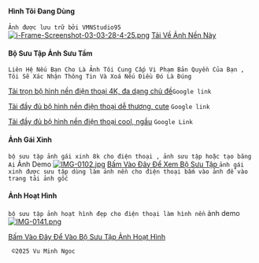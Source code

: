 #### Hình Tôi Đang Dùng
`Ảnh được lưu trữ bởi VMNStudio95`
[![i-Frame-Screenshot-03-03-28-4-25.png](https://i.postimg.cc/1tkykgSP/i-Frame-Screenshot-03-03-28-4-25.png)](https://postimg.cc/cgcqYL65)
[Tải Về Ảnh Nền Này](https://i.postimg.cc/66m59drj/IMG-0043.webp)

#### Bộ Sưu Tập Ảnh Sưu Tầm
`Liên Hệ Nếu Bạn Cho Là Ảnh Tôi Cung Cấp Vi Phạm Bản Quyền Của Bạn , Tôi Sẽ Xác Nhận Thông Tin Và Xoá Nếu Điều Đó Là Đúng`

[Tải trọn bộ hình nền điện thoại 4K, đa dạng chủ đề](https://drive.google.com/drive/mobile/folders/1WdCNxE-3_MbyQgjB4Cyzx33XvDa14s2R?usp=sharing&itm_source=hoidap&itm_medium=shortcode&itm_content=button_noibat)`Google link`

[Tải đầy đủ bộ hình nền điện thoại dễ thương, cute](https://drive.google.com/drive/folders/1tYw19V8kxPiC0bMoLmMdc_9-EN5dBc6o?usp=sharing&itm_source=hoidap&itm_medium=shortcode&itm_content=button_noibat) `Google link`

[Tải đầy đủ bộ hình nền điện thoại cool, ngầu](https://drive.google.com/drive/folders/1B5Qt6o5Uby2CW5hr--TysRbQj9cyHB12?usp=sharing&itm_source=hoidap&itm_medium=shortcode&itm_content=button_noibat) `Google Link`

#### Ảnh Gái Xinh
`bộ sưu tập ảnh gái xinh 8k cho điện thoại , ảnh sưu tập hoặc tạo băng Ai`
 Ảnh Demo
 [![IMG-0102.jpg](https://i.postimg.cc/fT8GSgx7/IMG-0102.jpg)](https://postimg.cc/cr89Vhk6)
 [Bấm Vào Đây Để Xem Bộ Sưu Tập ](https://github.com/vuminhngocpt/Anhgaixibhabbum) `ảnh gái xinh được sưu tập dùng làm ảnh nền cho điện thoại bấm vào ảnh để vào trang tải ảnh gốc`

 #### Ảnh Hoạt Hình 
 `bộ sưu tập ảnh hoạt hình đẹp cho điện thoại làm hình nền`
ảnh demo
[![IMG-0141.png](https://i.postimg.cc/yNTZQN24/IMG-0141.png)](https://postimg.cc/DW80m72B)

[Bấm Vào Đây Để Vào Bộ Sưu Tập Ảnh Hoạt Hình](test)

     ©️2025 Vu Minh Ngoc
